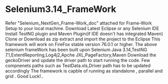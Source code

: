# Selenium3.14_FrameWork
Refer "Selenium_NextGen_Frame-Work_doc" attached for Frame-Work Setup to your local machine.
Download Latest Eclipse or any Selenium IDE
Install TestNG plugin and Maven Plugin(if IDE doesn't has integrated Maven)
Clone or Download as zip extract and import the project to the Eclipse
This framework will work on FireFox stable version 76.0.1 or higher.
The above selenium frameWork has been built upon Selenium Java 3.14,TestNG 7.1,ExtentReporting,Log4j2,Apche JXL,PageFactory,Maven
Download the geckoDriver and update the driver path to start running the code.
Few compnenets paths such as TestData.xls,Driver path has to be updated accordingly
The framework is capble of running as standalone , parallel and grid .
Good Luck!..

